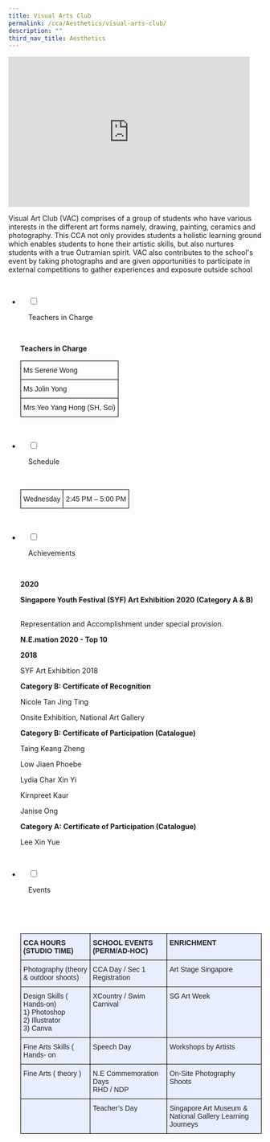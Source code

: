 ```yaml
---
title: Visual Arts Club
permalink: /cca/Aesthetics/visual-arts-club/
description: ""
third_nav_title: Aesthetics
---
```

<iframe allowfullscreen="true" height="299" width="480" frameborder="0" src="https://docs.google.com/presentation/d/e/2PACX-1vSQz4OBynxBh_DRDqW6LtGPOrDJTXNFTq95gpuIj8ujtKIkx5k8iiIuF4ahGxomb4EHH1vMdQSEV4hX/embed?start=false&amp;loop=false&amp;delayms=3000"></iframe>

Visual Art Club (VAC) comprises of a group of students who have various interests in the different art forms namely, drawing, painting, ceramics and photography. This CCA not only provides students a holistic learning ground which enables students to hone their artistic skills, but also nurtures students with a true Outramian spirit. VAC also contributes to the school's event by taking photographs and are given opportunities to participate in external competitions to gather experiences and exposure outside school

<ul class="jekyllcodex_accordion">

  <li>

    <input type="checkbox" id="accordion1">

    <label for="accordion1">Teachers in Charge</label>

    <div>

<p> <b> Teachers in Charge </b><br>
<style type="text/css">
.tg  {border-collapse:collapse;border-spacing:0;}
.tg td{border-color:black;border-style:solid;border-width:1px;font-family:Arial, sans-serif;font-size:14px;
  overflow:hidden;padding:10px 5px;word-break:normal;}
.tg th{border-color:black;border-style:solid;border-width:1px;font-family:Arial, sans-serif;font-size:14px;
  font-weight:normal;overflow:hidden;padding:10px 5px;word-break:normal;}
.tg .tg-0lax{text-align:left;vertical-align:top}
</style>
<table class="tg">
<thead>
  <tr>
    <th class="tg-0lax">Ms Serene Wong</th>
  </tr>
</thead>
<tbody>
  <tr>
    <td class="tg-0lax">Ms Jolin Yong</td>
  </tr>
  <tr>
    <td class="tg-0lax">Mrs Yeo Yang Hong (SH, Sci)</td>
  </tr>
</tbody>
</table>
			</p>

    </div>

</li>
	<li>

    <input type="checkbox" id="accordion2">

    <label for="accordion2">Schedule </label>

    <div>

<p> <style type="text/css">
.tg  {border-collapse:collapse;border-spacing:0;}
.tg td{border-color:black;border-style:solid;border-width:1px;font-family:Arial, sans-serif;font-size:14px;
  overflow:hidden;padding:10px 5px;word-break:normal;}
.tg th{border-color:black;border-style:solid;border-width:1px;font-family:Arial, sans-serif;font-size:14px;
  font-weight:normal;overflow:hidden;padding:10px 5px;word-break:normal;}
.tg .tg-0lax{text-align:left;vertical-align:top}
</style>
<table class="tg">
<thead>
  <tr>
    <td class="tg-0lax">Wednesday</td>
    <td class="tg-0lax">2:45 PM – 5:00 PM</td>
  </tr>
</thead>
</table>
			</p>

    </div>

</li>
	
<li>

    <input type="checkbox" id="accordion3">

    <label for="accordion3">Achievements</label>

    <div>

<p> <b>2020</b><br>

<b>Singapore Youth Festival (SYF) Art Exhibition 2020 (Category A & B)</b><br> 

Representation and Accomplishment under special provision.<br>

<b>N.E.mation 2020 - Top 10</b><br>

<b>2018</b><br>

SYF Art Exhibition 2018<br>

<b>Category B: Certificate of Recognition</b><br>

Nicole Tan Jing Ting<br>

Onsite Exhibition, National Art Gallery<br>

<b>Category B: Certificate of Participation (Catalogue)</b><br>

Taing Keang Zheng<br>

Low Jiaen Phoebe<br>

Lydia Char Xin Yi<br>

Kirnpreet Kaur<br>

Janise Ong<br>

<b>Category A: Certificate of Participation (Catalogue)</b><br>

Lee Xin Yue</p>

    </div>

</li>
	
<li>

    <input type="checkbox" id="accordion4">

    <label for="accordion4">Events</label>

    <div>

      <p> <style type="text/css">
.tg  {border-collapse:collapse;border-spacing:0;}
.tg td{border-color:black;border-style:solid;border-width:1px;font-family:Arial, sans-serif;font-size:14px;
  overflow:hidden;padding:10px 5px;word-break:normal;}
.tg th{border-color:black;border-style:solid;border-width:1px;font-family:Arial, sans-serif;font-size:14px;
  font-weight:normal;overflow:hidden;padding:10px 5px;word-break:normal;}
.tg .tg-vqm8{background-color:#E8EDFF;color:#222;text-align:left;vertical-align:top}
.tg .tg-u05r{background-color:#E8EDFF;color:#222;font-weight:bold;text-align:left;vertical-align:top}
</style>
<table class="tg">
<thead>
  <tr>
    <th class="tg-u05r">CCA HOURS (STUDIO TIME)</th>
    <th class="tg-u05r">SCHOOL EVENTS (PERM/AD-HOC)</th>
    <th class="tg-u05r">ENRICHMENT</th>
  </tr>
</thead>
<tbody>
  <tr>
    <td class="tg-vqm8">Photography (theory &amp; outdoor shoots)</td>
    <td class="tg-vqm8">CCA Day / Sec 1 Registration</td>
    <td class="tg-vqm8">Art Stage Singapore</td>
  </tr>
  <tr>
    <td class="tg-vqm8">Design Skills ( Hands-on)<br>1)    Photoshop<br>2)    Illustrator<br>3)    Canva</td>
    <td class="tg-vqm8">XCountry / Swim Carnival</td>
    <td class="tg-vqm8">SG Art Week</td>
  </tr>
  <tr>
    <td class="tg-vqm8">Fine Arts Skills ( Hands- on</td>
    <td class="tg-vqm8">Speech Day</td>
    <td class="tg-vqm8">Workshops by Artists</td>
  </tr>
  <tr>
    <td class="tg-vqm8">Fine Arts ( theory )</td>
    <td class="tg-vqm8">N.E Commemoration Days<br>RHD / NDP</td>
    <td class="tg-vqm8">On-Site Photography Shoots</td>
  </tr>
  <tr>
    <td class="tg-vqm8"> </td>
    <td class="tg-vqm8">Teacher’s Day</td>
    <td class="tg-vqm8">Singapore Art Museum  &amp; National Gallery Learning Journeys</td>
  </tr>
</tbody>
</table>
			</p>

    </div>

</li>
	
	

	
</ul>